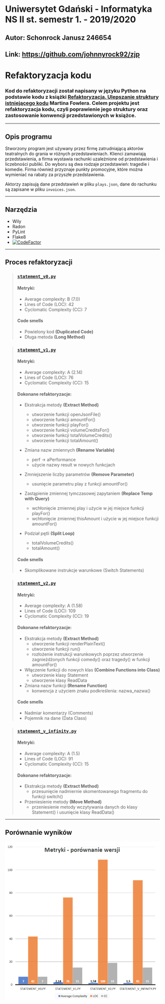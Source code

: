 Uniwersytet Gdański - Informatyka NS II st. semestr 1. - 2019/2020
=
Autor: Schonrock Janusz 246654
-
Link: https://github.com/johnnyrock92/zjp
-
# Refaktoryzacja kodu
### Kod do refaktoryzacji został napisany w języku Python na podstawie kodu z książki [Refaktoryzacja. Ulepszanie struktury istniejącego kodu](https://martinfowler.com/books/refactoring.html) Martina Fowlera. Celem projektu jest refaktoryzacja kodu, czyli poprawienie jego struktury oraz zastosowanie konwencji przedstawionych w książce.

---
## Opis programu
Stworzony program jest używany przez firmę zatrudniającą aktorów teatralnych do grania w różnych przedstawieniach. Klienci zamawiają przedstawienia, a firma wystawia rachunki uzależnione od przedstawienia i liczebności publiki. Do wyboru są dwa rodzaje przedstawień: tragedie i komedie. Firma również przyznaje punkty promocyjne, które można wymieniać na rabaty za przyszłe przedstawienia.

Aktorzy zapisują dane przedstawień w pliku ```plays.json```, dane do rachunku są zapisane w pliku ```invoices.json```.

---

## Narzędzia
+ Wily
+ Radon
+ PyLint
+ Flake8
+ [![CodeFactor](https://www.codefactor.io/repository/github/johnnyrock92/zjp/badge)](https://www.codefactor.io/repository/github/johnnyrock92/zjp)
---

## Proces refaktoryzacji
>### [```statement_v0.py```](https://github.com/johnnyrock92/zjp/blob/master/statement_v0.py)
>#### Metryki:
>+ Average complexity: B (7.0)
>+ Lines of Code (LOC): 42
>+ Cyclomatic Complexity (CC): 7
>
>#### Code smells
>+ Powielony kod **(Duplicated Code)**
>+ Długa metoda **(Long Method)**


>### [```statement_v1.py```](https://github.com/johnnyrock92/zjp/blob/master/statement_v1.py)
>#### Metryki:
>+ Average complexity: A (2.14)
>+ Lines of Code (LOC): 76
>+ Cyclomatic Complexity (CC): 15
>
>#### Dokonane refaktoryzacje:
> + Ekstrakcja metody **(Extract Method)**
>    - utworzenie funkcji openJsonFile()
>    - utworzenie funkcji amountFor()
>    - utworzenie funkcji playFor()
>    - utworzenie funkcji volumeCreditsFor()
>    - utworzenie funkcji totalVolumeCredits()
>    - utworzenie funkcji totalAmount()
>
> + Zmiana nazw zmiennych **(Rename Variable)**
>    - perf -> aPerformance
>    - użycie nazwy result w nowych funkcjach
>
> + Zmniejszenie liczby parametrów **(Remove Parameter)**
>    - usunięcie parametru play z funkcji amountFor()
>
> + Zastąpienie zmiennej tymczasowej zapytaniem **(Replace Temp with Query)**
>    - wchłonięcie zmiennej play i użycie w jej miejsce funkcji playFor()
>    - wchłonięcie zmiennej thisAmount i użycie w jej miejsce funkcji amountFor()
> + Podział pętli **(Split Loop)**
>   - totalVolumeCredits()
>   - totalAmount()
>
>#### Code smells
> + Skomplikowane instrukcje warunkowe (Switch Statements)

>### [```statement_v2.py```](https://github.com/johnnyrock92/zjp/blob/master/statement_v2.py)
>#### Metryki:
> + Average complexity: A (1.58)
> + Lines of Code (LOC): 109
> + Cyclomatic Complexity (CC): 19
>
>#### Dokonane refaktoryzacje:
> + Ekstrakcja metody **(Extract Method)**
>   - utworzenie funkcji renderPlainText()
>   - utworzenie funkcji run()
>   - rozłożenie instrukcji warunkowych poprzez utworzenie zagnieżdżonych funkcji comedy() oraz tragedy() w funkcji amountFor()
> + Włączenie funkcji do nowych klas **(Combine Functions into Class)**
>   - utworzenie klasy Statement
>   - utworzenie klasy ReadData
> + Zmiana nazw funkcji **(Rename Function)**
>   - konwencja z użyciem znaku podkreślenia: nazwa_nazwa()
>
>#### Code smells
> + Nadmiar komentarzy (Comments)
> + Pojemnik na dane (Data Class)


>### [```statement_v_infinity.py```](https://github.com/johnnyrock92/zjp/blob/master/statement_v_infinity.py)
>#### Metryki:
> + Average complexity: A (1.5)
> + Lines of Code (LOC): 91
> + Cyclomatic Complexity (CC): 15
>
>#### Dokonane refaktoryzacje:
> + Ekstrakcja metody **(Extract Method)**
>   - przesunięcie nadmiernie skomentowanego fragmentu do funkcji switch()
> + Przeniesienie metody **(Move Method)**
>   - przeniesienie metody wczytywania danych do klasy Statement() i usunięcie klasy ReadData()
---
## Porównanie wyników
<p align="center">
  <img src="Images/wykres.png">
</p>